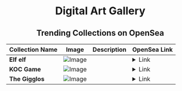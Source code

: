 <div align="center">

# Digital Art Gallery

## Trending Collections on OpenSea

| Collection Name                       | Image                                                                                     | Description                       | OpenSea Link                                                                                          |
|---------------------------------------|-------------------------------------------------------------------------------------------|-----------------------------------|--------------------------------------------------------------------------------------------------------|
| **Elf elf** | ![Image](https://i.seadn.io/s/raw/files/f78c88071d53e28731a276d7c5856672.png?w=500&auto=format?w=200&auto=format) |  | <details><summary>Link</summary>[Elf elf](https://opensea.io/collection/elf-elf)</details> |
| **KOC Game** | ![Image](https://i.seadn.io/s/raw/files/ebd0c200cf8809a4c3a7d559a1ab6c06.png?w=500&auto=format?w=200&auto=format) |  | <details><summary>Link</summary>[KOC Game](https://opensea.io/collection/koc-game)</details> |
| **The Gigglos** | ![Image](https://i.seadn.io/s/raw/files/923ae2a3940b2bf91ca15aed3271370d.png?w=500&auto=format?w=200&auto=format) |  | <details><summary>Link</summary>[The Gigglos](https://opensea.io/collection/the-gigglos)</details> |

</div>